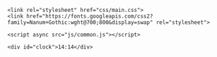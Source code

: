 <!DOCTYPE html>
<html>
<head>  
  <meta charset="utf-8">
  <meta http-equiv="X-UA-Compatible" content="IE=edge,chrome=1">
  <title>Ceasul color</title>
    
    <link rel="stylesheet" href="css/main.css">
    <link href="https://fonts.googleapis.com/css2?family=Nanum+Gothic:wght@700;800&display=swap" rel="stylesheet">
    
    <script async src="js/common.js"></script>    
</head>
<body>
    
    <div id="clock">14:14</div>
    
</body>
</html>
